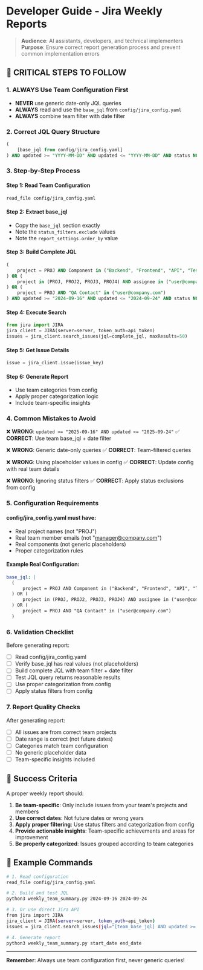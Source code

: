 # Developer Guide - Jira Weekly Reports

> **Audience**: AI assistants, developers, and technical implementers  
> **Purpose**: Ensure correct report generation process and prevent common implementation errors

## 🚨 CRITICAL STEPS TO FOLLOW

### 1. ALWAYS Use Team Configuration First
- **NEVER** use generic date-only JQL queries
- **ALWAYS** read and use the `base_jql` from `config/jira_config.yaml`
- **ALWAYS** combine team filter with date filter

### 2. Correct JQL Query Structure
```sql
(
    [base_jql from config/jira_config.yaml]
) AND updated >= "YYYY-MM-DD" AND updated <= "YYYY-MM-DD" AND status NOT IN ("New", "Refinement", "To Do") ORDER BY [order_by from config]
```

### 3. Step-by-Step Process

#### Step 1: Read Team Configuration
```bash
read_file config/jira_config.yaml
```

#### Step 2: Extract base_jql
- Copy the `base_jql` section exactly
- Note the `status_filters.exclude` values
- Note the `report_settings.order_by` value

#### Step 3: Build Complete JQL
```sql
(
    project = PROJ AND Component in ("Backend", "Frontend", "API", "Testing", "Operations", "Compliance")
) OR (
    project in (PROJ, PROJ2, PROJ3, PROJ4) AND assignee in ("user@company.com")
) OR (
    project = PROJ AND "QA Contact" in ("user@company.com")
) AND updated >= "2024-09-16" AND updated <= "2024-09-24" AND status NOT IN ("New", "Refinement", "To Do") ORDER BY component ASC, updated DESC
```

#### Step 4: Execute Search
```python
from jira import JIRA
jira_client = JIRA(server=server, token_auth=api_token)
issues = jira_client.search_issues(jql=complete_jql, maxResults=50)
```

#### Step 5: Get Issue Details
```python
issue = jira_client.issue(issue_key)
```

#### Step 6: Generate Report
- Use team categories from config
- Apply proper categorization logic
- Include team-specific insights

### 4. Common Mistakes to Avoid

❌ **WRONG**: `updated >= "2025-09-16" AND updated <= "2025-09-24"`
✅ **CORRECT**: Use team base_jql + date filter

❌ **WRONG**: Generic date-only queries
✅ **CORRECT**: Team-filtered queries

❌ **WRONG**: Using placeholder values in config
✅ **CORRECT**: Update config with real team details

❌ **WRONG**: Ignoring status filters
✅ **CORRECT**: Apply status exclusions from config

### 5. Configuration Requirements

#### config/jira_config.yaml must have:
- Real project names (not "PROJ")
- Real team member emails (not "manager@company.com")
- Real components (not generic placeholders)
- Proper categorization rules

#### Example Real Configuration:
```yaml
base_jql: |
  (
      project = PROJ AND Component in ("Backend", "Frontend", "API", "Testing", "Operations", "Compliance")
  ) OR (
      project in (PROJ, PROJ2, PROJ3, PROJ4) AND assignee in ("user@company.com")
  ) OR (
      project = PROJ AND "QA Contact" in ("user@company.com")
  )
```

### 6. Validation Checklist

Before generating report:
- [ ] Read config/jira_config.yaml
- [ ] Verify base_jql has real values (not placeholders)
- [ ] Build complete JQL with team filter + date filter
- [ ] Test JQL query returns reasonable results
- [ ] Use proper categorization from config
- [ ] Apply status filters from config

### 7. Report Quality Checks

After generating report:
- [ ] All issues are from correct team projects
- [ ] Date range is correct (not future dates)
- [ ] Categories match team configuration
- [ ] No generic placeholder data
- [ ] Team-specific insights included

## 🎯 Success Criteria

A proper weekly report should:
1. **Be team-specific**: Only include issues from your team's projects and members
2. **Use correct dates**: Not future dates or wrong years
3. **Apply proper filtering**: Use status filters and categorization from config
4. **Provide actionable insights**: Team-specific achievements and areas for improvement
5. **Be properly categorized**: Issues grouped according to team categories

## 📝 Example Commands

```bash
# 1. Read configuration
read_file config/jira_config.yaml

# 2. Build and test JQL
python3 weekly_team_summary.py 2024-09-16 2024-09-24

# 3. Or use direct Jira API
from jira import JIRA
jira_client = JIRA(server=server, token_auth=api_token)
issues = jira_client.search_issues(jql="[team_base_jql] AND updated >= '2024-09-16' AND updated <= '2024-09-24'")

# 4. Generate report
python3 weekly_team_summary.py start_date end_date
```

---

**Remember**: Always use team configuration first, never generic queries!





